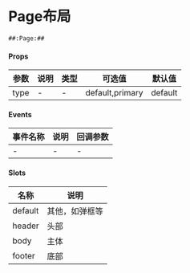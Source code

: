 # Page布局

```
##:Page:##
```
#### Props
| 参数      | 说明    | 类型      | 可选值       | 默认值   |
|---------- |-------- |----------|-------------|--------- |
|     type     |    -    |     -    |      default,primary      |     default    |

#### Events
| 事件名称 | 说明 | 回调参数 |
|---------|--------|---------|
|    -    |    -   |    -    |

#### Slots
| 名称 | 说明 | 
|---------|--------|
| default | 其他，如弹框等 |
| header | 头部 |
| body | 主体 |
| footer | 底部 |